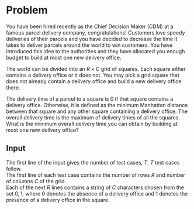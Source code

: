 # Problem

You have been hired recently as the Chief Decision Maker (CDM) at a famous parcel delivery company, congratulations! Customers love speedy deliveries of their parcels and you have decided to decrease the time it takes to deliver parcels around the world to win customers. You have introduced this idea to the authorities and they have allocated you enough budget to build at most one new delivery office.

The world can be divided into an $R × C$ grid of squares. Each square either contains a delivery office or it does not. You may pick a grid square that does not already contain a delivery office and build a new delivery office there.

The delivery time of a parcel to a square is $0$ if that square contains a delivery office. Otherwise, it is defined as the minimum Manhattan distance between that square and any other square containing a delivery office. The overall delivery time is the maximum of delivery times of all the squares. What is the minimum overall delivery time you can obtain by building at most one new delivery office?

## Input

The first line of the input gives the number of test cases, $T$. $T$ test cases follow.  
The first line of each test case contains the number of rows $R$ and number of columns $C$ of the grid.  
Each of the next $R$ lines contains a string of $C$ characters chosen from the set ${0, 1}$, where $0$ denotes the absence of a delivery office and $1$ denotes the presence of a delivery office in the square.
